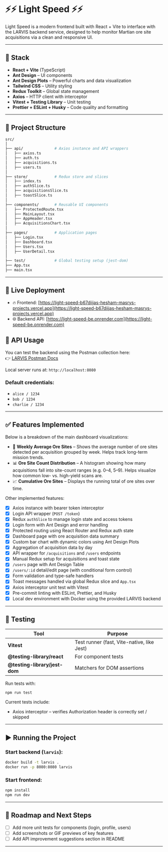 # ⚡⚡ Light Speed ⚡⚡

Light Speed is a modern frontend built with React + Vite to interface with the LARVIS backend service, designed to help monitor Martian ore site acquisitions via a clean and responsive UI.

---

## 🔧 Stack

- **React + Vite** (TypeScript)
- **Ant Design** – UI components
- **Ant Design Plots** – Powerful charts and data visualization
- **Tailwind CSS** – Utility styling
- **Redux Toolkit** – Global state management
- **Axios** – HTTP client with interceptor
- **Vitest + Testing Library** – Unit testing
- **Prettier + ESLint + Husky** – Code quality and formatting

---

## 📁 Project Structure

```bash
src/
│
├── api/              # Axios instance and API wrappers
│   ├── axios.ts
│   ├── auth.ts
│   ├── acquisitions.ts
│   ├── users.ts
│
├── store/            # Redux store and slices
│   ├── index.ts
│   ├── authSlice.ts
│   ├── acquisitionsSlice.ts
│   ├── toastSlice.ts
│
├── components/       # Reusable UI components
│   ├── ProtectedRoute.tsx
│   ├── MainLayout.tsx
│   ├── AppHeader.tsx
│   ├── AcquisitionsChart.tsx
│
├── pages/            # Application pages
│   ├── Login.tsx
│   ├── Dashboard.tsx
│   ├── Users.tsx
│   ├── UserDetail.tsx
│
├── test/             # Global testing setup (jest-dom)
├── App.tsx
├── main.tsx
```

---

## 🔗 Live Deployment

- 🔥 Frontend: [https://light-speed-b67diijas-hesham-masrys-projects.vercel.app](https://light-speed-b67diijas-hesham-masrys-projects.vercel.app)
- 🌐 Backend API: [https://light-speed-be.onrender.com](https://light-speed-be.onrender.com)

## 🔑 API Usage

You can test the backend using the Postman collection here:  
👉 [LARVIS Postman Docs](https://documenter.getpostman.com/view/40741497/2sB2j3BBor)

Local server runs at: `http://localhost:8080`

### Default credentials:

- `alice / 1234`
- `bob / 1234`
- `charlie / 1234`

---

## ✅ Features Implemented

Below is a breakdown of the main dashboard visualizations:

- 📅 **Weekly Average Ore Sites** – Shows the average number of ore sites detected per acquisition grouped by week. Helps track long-term mission trends.
- 📊 **Ore Site Count Distribution** – A histogram showing how many acquisitions fall into site-count ranges (e.g. 0–4, 5–9). Helps visualize how common low- vs. high-yield scans are.
- 📈 **Cumulative Ore Sites** – Displays the running total of ore sites over time.

Other implemented features:

- [x] Axios instance with bearer token interceptor
- [x] Login API wrapper (`POST /token`)
- [x] Redux `authSlice` to manage login state and access tokens
- [x] Login form with Ant Design and error handling
- [x] Protected routing using React Router and Redux auth state
- [x] Dashboard page with ore acquisition data summary
- [x] Custom bar chart with dynamic colors using Ant Design Plots
- [x] Aggregation of acquisition data by day
- [x] API wrapper for `/acquisitions` and `/users` endpoints
- [x] Manual Redux setup for acquisitions and toast state
- [x] `/users` page with Ant Design Table
- [x] `/users/:id` detail/edit page (with conditional form control)
- [x] Form validation and type-safe handlers
- [x] Toast messages handled via global Redux slice and `App.tsx`
- [x] Axios interceptor unit test with Vitest
- [x] Pre-commit linting with ESLint, Prettier, and Husky
- [x] Local dev environment with Docker using the provided LARVIS backend

---

## 🧪 Testing

| Tool                          | Purpose                                    |
| ----------------------------- | ------------------------------------------ |
| **Vitest**                    | Test runner (fast, Vite-native, like Jest) |
| **@testing-library/react**    | For component tests                        |
| **@testing-library/jest-dom** | Matchers for DOM assertions                |

Run tests with:

```bash
npm run test
```

Current tests include:

- Axios interceptor – verifies Authorization header is correctly set / skipped

---

## ▶️ Running the Project

### Start backend (`larvis`):

```bash
docker build -t larvis .
docker run -p 8080:8080 larvis
```

### Start frontend:

```bash
npm install
npm run dev
```

---

## 📌 Roadmap and Next Steps

- [ ] Add more unit tests for components (login, profile, users)
- [ ] Add screenshots or GIF previews of key features
- [ ] Add API improvement suggestions section in README

---

